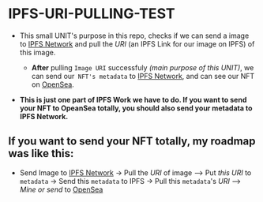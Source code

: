  # IPFS-URI-PULLING-TEST
* This small UNIT's purpose in this repo, checks if we can send a image to [IPFS Network](https://ipfs.tech) and pull the *URI* (an IPFS Link for our image on IPFS) of this image.
    
    * **After** pulling `Image URI` successfuly *(main purpose of this UNIT)*, we can send our` NFT's metadata` to [IPFS Network](https://ipfs.tech), and can see our NFT on [OpenSea](https://opensea.io/).


* **This is just one part of IPFS Work we have to do. If you want to send your NFT to OpeanSea totally, you should also send your metadata to IPFS Network.** 

## If you want to send your NFT totally, my roadmap was like this:

* Send Image to [IPFS Network](https://ipfs.tech) -> Pull the *URI* of image --> Put *this URI* to `metadata` -> Send this `metadata` to IPFS -> Pull this `metadata`'s *URI* --> *Mine or send* to [OpenSea](https://opensea.io/)
    